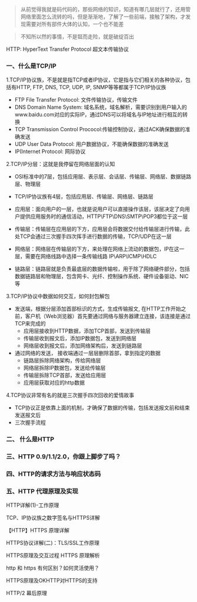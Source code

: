 > 从前觉得我就是码代码的，那些网络的知识，知道有哪几层就行了，还用管网络里面怎么流转的吗，但是渐渐地，了解了一些前端，接触了架构，才发现需要对所有部件大体的认知，一个也不能差

> 不知所以然的事情，不是铤而走险，就是破绽百出

HTTP: HyperText Transfer Protocol 超文本传输协议

### 一、什么是TCP/IP
1.TCP/IP协议族，不是就是指TCP或者IP协议，它是指与它们相关的各种协议，包括有HTTP, FTP, DNS, TCP, UDP, IP, SNMP等等都属于TCP/IP协议族

- FTP File Transfer Protocol: 文件传输协议，传输文件
- DNS Domain Name System: 域名系统，域名解析，需要识别到用户输入的www.baidu.com对应的实际IP，通过DNS可以将域名与IP地址进行相互的转换
- TCP Transmission Control Prococol:传输控制协议，通过ACK确保数据的准确发送
- UDP User Data Protocol: 用户数据协议，不能确保数据的准确发送
- IP(Internet Protocol: 网际协议

2.TCP/IP分层：这就是我停留在网络层面的认知
- OSI标准中的7层，包括应用层、表示层、会话层、传输层、网络层、数据链路层、物理层
- TCP/IP协议族有4层，包括应用层、传输层、网络层、链路层

- 应用层：面向用户的一层，也就是说用户可以直接操作该层，该层决定了向用户提供应用服务时的通信活动，HTTP\FTP\DNS\SMTP\POP3都位于这一层
- 传输层：传输层在应用层的下方，应用层会将数据交付给传输层进行传输，此处TCP会通过三次握手四次挥手进行数据的传输，TCP/UDP在这一层
- 网络层：网络层在传输层的下方，来处理在网络上流动的数据包，IP在这一层，需要在网络线路中选择一条传输线路 IP\ARP\ICMP\HDLC
- 链路层：链路层就是负责最底层的数据传输啦，用于除了网络硬件部分，包括数据链路层和物理层，包含网卡、光纤、控制操作系统、硬件设备驱动、NIC等

3.TCP/IP协议中数据如何交互，如何封包解包
- 发送端，根据分层添加首部标识的方式，生成传输报文, 在HTTP工作开始之前，客户机（Web浏览器）首先要通过网络与服务器建立连接，该连接是通过TCP来完成的
    - 应用层接收到HTTP数据，添加TCP首部，发送到传输层
    - 传输层收到报文后，添加IP数据包，发送到网络层
    - 网络层收到报文后，添加网络架构后，发送到链路层
- 通过网络的发送， 接收端通过一层层删除首部，拿到指定的数据
    - 链路层拆除网络架构，传给网络层
    - 网络层拆除IP数据包，发送给传输层
    - 传输层拆除TCP首部，发送给应用层
    - 应用层获取对应的http数据

4.TCP协议非常有名的就是三次握手四次回收的爱情故事
- TCP协议正是依靠上面的机制，才确保了数据的传输，包括发送报文前和结束发送报文后
- 三次握手流程



### 二、 什么是HTTP 

### 三、HTTP 0.9/1.1/2.0，你跟上脚步了吗？

### 四、HTTP的请求方法与响应状态码


### 五、HTTP 代理原理及实现

HTTP详解(1)-工作原理

TCP、IP协议族之数字签名与HTTPS详解

【HTTP】HTTPS 原理详解

HTTPS协议详解(二)：TLS/SSL工作原理

HTTPS原理及交互过程
HTTPS 原理解析

http 和 https 有何区别？如何灵活使用？

HTTPS原理及OKHTTP对HTTPS的支持

HTTP/2 幕后原理